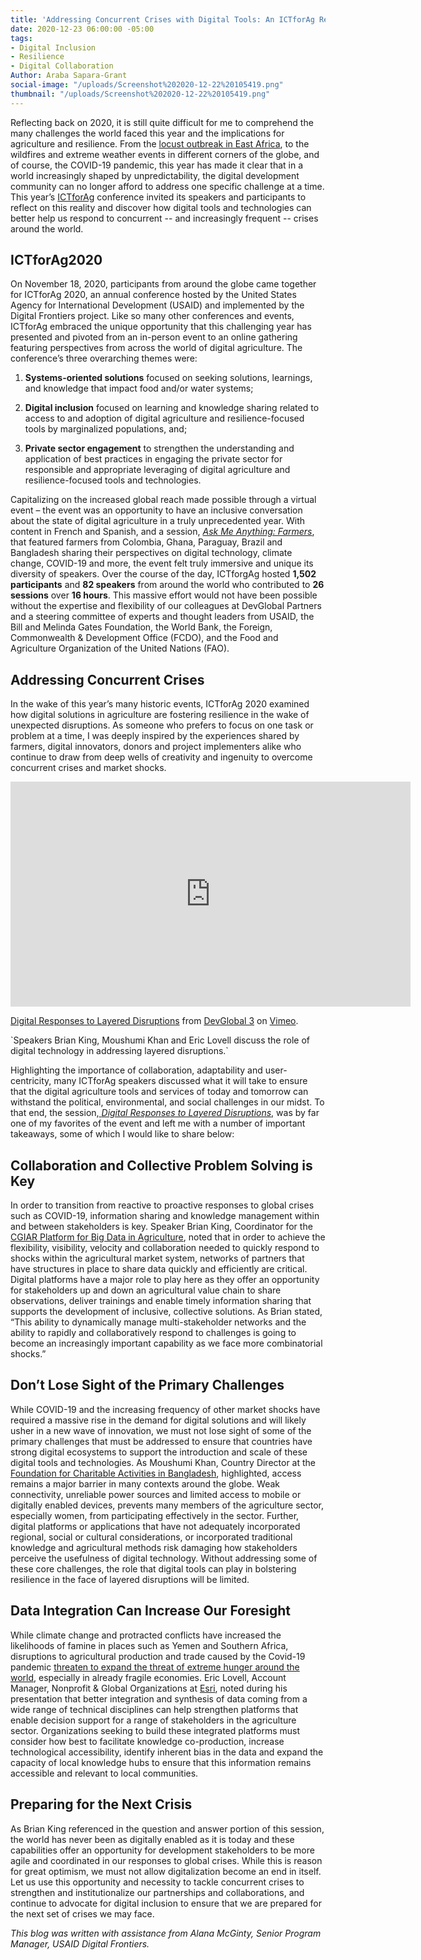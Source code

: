 ```yaml
---
title: 'Addressing Concurrent Crises with Digital Tools: An ICTforAg Recap'
date: 2020-12-23 06:00:00 -05:00
tags:
- Digital Inclusion
- Resilience
- Digital Collaboration
Author: Araba Sapara-Grant
social-image: "/uploads/Screenshot%202020-12-22%20105419.png"
thumbnail: "/uploads/Screenshot%202020-12-22%20105419.png"
---
```


Reflecting back on 2020, it is still quite difficult for me to comprehend the many challenges the world faced this year and the implications for agriculture and resilience. From the [locust outbreak in East Africa](https://www.bbc.com/future/article/20200806-the-biblical-east-african-locust-plagues-of-2020), to the wildfires and extreme weather events in different corners of the globe, and of course, the COVID-19 pandemic, this year has made it clear that in a world increasingly shaped by unpredictability, the digital development community can no longer afford to address one specific challenge at a time. This year’s [ICTforAg](https://www.ictforag.com/) conference invited its speakers and participants to reflect on this reality and discover how digital tools and technologies can better help us respond to concurrent -- and increasingly frequent -- crises around the world.

<!--more-->

## ICTforAg2020

On November 18, 2020, participants from around the globe came together for ICTforAg 2020, an annual conference hosted by the United States Agency for International Development (USAID) and implemented by the Digital Frontiers project. Like so many other conferences and events, ICTforAg embraced the unique opportunity that this challenging year has presented and pivoted from an in-person event to an online gathering featuring perspectives from across the world of digital agriculture. The conference’s three overarching themes were:

1. **Systems-oriented solutions** focused on seeking solutions, learnings, and knowledge that impact food and/or water systems;

2. **Digital inclusion** focused on learning and knowledge sharing related to access to and adoption of digital agriculture and resilience-focused tools by marginalized populations, and;

3. **Private sector engagement** to strengthen the understanding and application of best practices in engaging the private sector for responsible and appropriate leveraging of digital agriculture and resilience-focused tools and technologies.

Capitalizing on the increased global reach made possible through a virtual event – the event was an opportunity to have an inclusive conversation about the state of digital agriculture in a truly unprecedented year. With content in French and Spanish, and a session, *[Ask Me Anything: Farmers](https://vimeo.com/480004224)*, that featured farmers from Colombia, Ghana, Paraguay, Brazil and Bangladesh sharing their perspectives on digital technology, climate change, COVID-19 and more, the event felt truly immersive and unique its diversity of speakers. Over the course of the day, ICTforgAg hosted **1,502 participants** and **82 speakers** from around the world who contributed to **26 sessions** over **16 hours**. This massive effort would not have been possible without the expertise and flexibility of our colleagues at DevGlobal Partners and a steering committee of experts and thought leaders from USAID, the Bill and Melinda Gates Foundation, the World Bank, the Foreign, Commonwealth & Development Office (FCDO), and the Food and Agriculture Organization of the United Nations (FAO).

## Addressing Concurrent Crises

In the wake of this year’s many historic events, ICTforAg 2020 examined how digital solutions in agriculture are fostering resilience in the wake of unexpected disruptions. As someone who prefers to focus on one task or problem at a time, I was deeply inspired by the experiences shared by farmers, digital innovators, donors and project implementers alike who continue to draw from deep wells of creativity and ingenuity to overcome concurrent crises and market shocks.

<iframe src="https://player.vimeo.com/video/480002530?portrait=0" width="640" height="360" frameborder="0" allow="autoplay; fullscreen" allowfullscreen></iframe>
<p><a href="https://vimeo.com/480002530">Digital Responses to Layered Disruptions</a> from <a href="https://vimeo.com/user124215238">DevGlobal 3</a> on <a href="https://vimeo.com">Vimeo</a>.</p> 
`Speakers Brian King, Moushumi Khan and Eric Lovell discuss the role of digital technology in addressing layered disruptions.`

Highlighting the importance of collaboration, adaptability and user-centricity, many ICTforAg speakers discussed what it will take to ensure that the digital agriculture tools and services of today and tomorrow can withstand the political, environmental, and social challenges in our midst. To that end, the session,[ ](https://vimeo.com/event/472816)*[Digital Responses to Layered Disruptions](https://vimeo.com/event/472816)*, was by far one of my favorites of the event and left me with a number of important takeaways, some of which I would like to share below:

## Collaboration and Collective Problem Solving is Key

In order to transition from reactive to proactive responses to global crises such as COVID-19, information sharing and knowledge management within and between stakeholders is key. Speaker Brian King, Coordinator for the [CGIAR Platform for Big Data in Agriculture](https://www.cgiar.org/research/program-platform/platform-for-big-data-in-agriculture/), noted that in order to achieve the flexibility, visibility, velocity and collaboration needed to quickly respond to shocks within the agricultural market system, networks of partners that have structures in place to share data quickly and efficiently are critical. Digital platforms have a major role to play here as they offer an opportunity for stakeholders up and down an agricultural value chain to share observations, deliver trainings and enable timely information sharing that supports the development of inclusive, collective solutions. As Brian stated, “This ability to dynamically manage multi-stakeholder networks and the ability to rapidly and collaboratively respond to challenges is going to become an increasingly important capability as we face more combinatorial shocks.”

## Don’t Lose Sight of the Primary Challenges

While COVID-19 and the increasing frequency of other market shocks have required a massive rise in the demand for digital solutions and will likely usher in a new wave of innovation, we must not lose sight of some of the primary challenges that must be addressed to ensure that countries have strong digital ecosystems to support the introduction and scale of these digital tools and technologies. As Moushumi Khan, Country Director at the [Foundation for Charitable Activities in Bangladesh](https://www.fcabd.org/), highlighted, access remains a major barrier in many contexts around the globe. Weak connectivity, unreliable power sources and limited access to mobile or digitally enabled devices, prevents many members of the agriculture sector, especially women, from participating effectively in the sector. Further, digital platforms or applications that have not adequately incorporated regional, social or cultural considerations, or incorporated traditional knowledge and agricultural methods risk damaging how stakeholders perceive the usefulness of digital technology. Without addressing some of these core challenges, the role that digital tools can play in bolstering resilience in the face of layered disruptions will be limited.

## Data Integration Can Increase Our Foresight

While climate change and protracted conflicts have increased the likelihoods of famine in places such as Yemen and Southern Africa, disruptions to agricultural production and trade caused by the Covid-19 pandemic [threaten to expand the threat of extreme hunger around the world](https://news.un.org/en/story/2020/09/1072712), especially in already fragile economies. Eric Lovell, Account Manager, Nonprofit & Global Organizations at [Esri](https://www.esri.com/en-us/home), noted during his presentation that better integration and synthesis of data coming from a wide range of technical disciplines can help strengthen platforms that enable decision support for a range of stakeholders in the agriculture sector. Organizations seeking to build these integrated platforms must consider how best to facilitate knowledge co-production, increase technological accessibility, identify inherent bias in the data and expand the capacity of local knowledge hubs to ensure that this information remains accessible and relevant to local communities.

## Preparing for the Next Crisis

As Brian King referenced in the question and answer portion of this session, the world has never been as digitally enabled as it is today and these capabilities offer an opportunity for development stakeholders to be more agile and coordinated in our responses to global crises. While this is reason for great optimism, we must not allow digitalization become an end in itself. Let us use this opportunity and necessity to tackle concurrent crises to strengthen and institutionalize our partnerships and collaborations, and continue to advocate for digital inclusion to ensure that we are prepared for the next set of crises we may face.

*This blog was written with assistance from Alana McGinty, Senior Program Manager, USAID Digital Frontiers.*